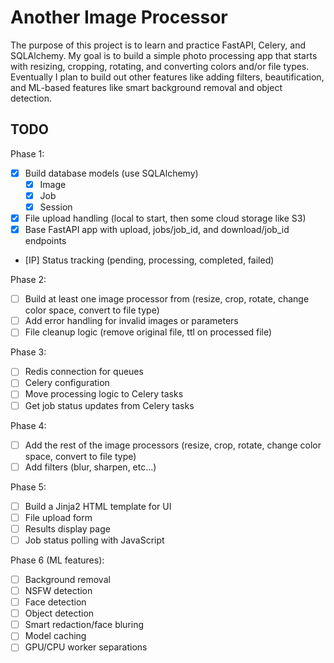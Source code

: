 # Another Image Processor

The purpose of this project is to learn and practice FastAPI, Celery, and SQLAlchemy. My goal is to build a simple photo processing app that starts with resizing, cropping, rotating, and converting colors and/or file types. Eventually I plan to build out other features like adding filters, beautification, and ML-based features like smart background removal and object detection.

## TODO
Phase 1:
- [X] Build database models (use SQLAlchemy)
    - [X] Image
    - [X] Job
    - [X] Session
- [X] File upload handling (local to start, then some cloud storage like S3)
- [X] Base FastAPI app with upload, jobs/job_id, and download/job_id endpoints
- [IP] Status tracking (pending, processing, completed, failed)

Phase 2:
- [ ] Build at least one image processor from (resize, crop, rotate, change color space, convert to file type)
- [ ] Add error handling for invalid images or parameters
- [ ] File cleanup logic (remove original file, ttl on processed file)

Phase 3:
- [ ] Redis connection for queues
- [ ] Celery configuration
- [ ] Move processing logic to Celery tasks
- [ ] Get job status updates from Celery tasks

Phase 4:
- [ ] Add the rest of the image processors (resize, crop, rotate, change color space, convert to file type)
- [ ] Add filters (blur, sharpen, etc...)

Phase 5:
- [ ] Build a Jinja2 HTML template for UI
- [ ] File upload form
- [ ] Results display page
- [ ] Job status polling with JavaScript

Phase 6 (ML features):
- [ ] Background removal
- [ ] NSFW detection
- [ ] Face detection
- [ ] Object detection
- [ ] Smart redaction/face bluring
- [ ] Model caching
- [ ] GPU/CPU worker separations